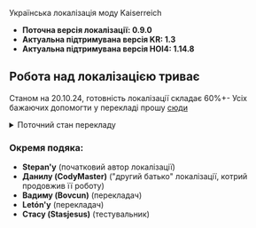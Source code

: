 Українська локалізація моду Kaiserreich 
- **Поточна версія локалізації: 0.9.0**
- **Актуальна підтримувана версія KR: 1.3**
- **Актуальна підтримувана версія HOI4: 1.14.8**

## **Робота над локалізацією триває**
Станом на 20.10.24, готовність локалізації складає 60%+-
Усіх бажаючих допомогти у перекладі прошу [сюди](https://t.me/CodyMaster3)

<details>
<summary>Поточний стан перекладу</summary>

### :white_check_mark:Готово:

### :fast_forward:У процесі затвердження:

### :ballot_box_with_check:Повністю перекладено:
- Україна - **Вадим (Bovcun)** і **Stepan**
- Міттельєвропа - **Данило (CodyMaster)**
- Соц. Італія - **Данило (CodyMaster)**
- Австрійська Імперія - **Letón** i **Stepan**

### :arrow_forward:У процесі перекладу:

### :name_badge:Не перекладено або перекладено частково:
- Усі країни США
- Більшість країн Китаю
- Домініон Канада
- Японія
- Німецька Імперія
- Росія
- Данія
- Ірландія
</details>

### Окремя подяка:
- **Stepan'у** (початковий автор локалізації)
- **Данилу (CodyMaster)** ("другий батько" локалізації, котрий продовжив її роботу)
- **Вадиму (Bovcun)** (перекладач)
- **Letón'у** (перекладач)
- **Стасу (Stasjesus)** (тестувальник)
